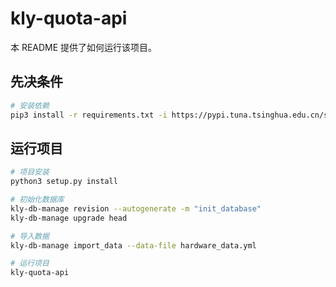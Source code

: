 # kly-quota-api

本 README 提供了如何运行该项目。

## 先决条件
```bash
# 安装依赖
pip3 install -r requirements.txt -i https://pypi.tuna.tsinghua.edu.cn/simple
```

## 运行项目

```bash
# 项目安装
python3 setup.py install

# 初始化数据库
kly-db-manage revision --autogenerate -m "init_database"
kly-db-manage upgrade head

# 导入数据
kly-db-manage import_data --data-file hardware_data.yml

# 运行项目
kly-quota-api
```
